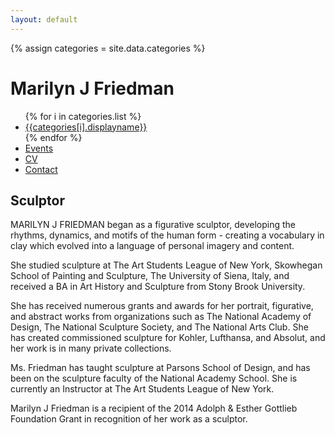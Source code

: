 ```yaml
---
layout: default
---
```


{% assign categories = site.data.categories %} 
<div class="row">
 <div id="homepage-image" class="col col-12 col-lg-6 p-3">
  <h1 id="homepage-header-name" class="fancy-font text-right">Marilyn J Friedman</h1>
  <ul id="homepage-links" class="fancy-font text-right list-unstyled p-2">
  {% for i in categories.list %}
  <li> 
   <a href="/directory">{{categories[i].displayname}}</a>
  </li>
  {% endfor %}
  <li> <a href="events.html">Events</a> </li>
  <li> <a href="assets/cv.pdf">CV</a> </li>
  <li> <a href="mailto:marilynjfriedman@gmail.com">Contact</a> </li>
  </ul>
 </div>
 <div class="col col-12 col-lg-6 p-3">
  <h2 id="homepage-header-sculptor" 
      class="fancy-font px-lg-4">
    Sculptor
  </h2>
  <div id="homepage-bio-paragraph" 
       class="plain-font mt-lg-4 pl-lg-4 pt-lg-2">
   <p> MARILYN J FRIEDMAN began as a figurative sculptor, developing the rhythms,
   dynamics, and motifs of the human form - creating a vocabulary in clay which
   evolved into a language of personal imagery and content. </p>

   <p> She studied sculpture at The Art Students League of New York, Skowhegan
   School of Painting and Sculpture, The University of Siena, Italy, and
   received a BA in Art History and Sculpture from Stony Brook University. </p>
   
   <p> She has received numerous grants and awards for her portrait, figurative,
   and abstract works from organizations such as The National Academy of Design,
   The National Sculpture Society, and The National Arts Club. She has created
   commissioned sculpture for Kohler, Lufthansa, and Absolut, and her work is in
   many private collections. </p>
 
   <p> Ms. Friedman has taught sculpture at Parsons School of Design, and has
   been on the sculpture faculty of the National Academy School. She is
   currently an Instructor at The Art Students League of New York. </p>
 
   <p> Marilyn J Friedman is a recipient of the 2014 Adolph & Esther Gottlieb
   Foundation Grant in recognition of her work as a sculptor. </p>
  </div>
 </div>
</div>
